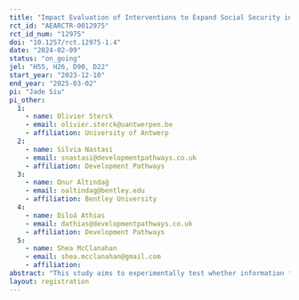 ```yaml
---
title: "Impact Evaluation of Interventions to Expand Social Security in Jordan"
rct_id: "AEARCTR-0012975"
rct_id_num: "12975"
doi: "10.1257/rct.12975-1.4"
date: "2024-02-09"
status: "on_going"
jel: "H55, H26, D90, D22"
start_year: "2023-12-10"
end_year: "2025-03-02"
pi: "Jade Siu"
pi_other:
  1:
    - name: Olivier Sterck
    - email: olivier.sterck@uantwerpen.be
    - affiliation: University of Antwerp
  2:
    - name: Silvia Nastasi
    - email: snastasi@developmentpathways.co.uk
    - affiliation: Development Pathways
  3:
    - name: Onur Altındağ
    - email: oaltindag@bentley.edu
    - affiliation: Bentley University
  4:
    - name: Diloá Athias
    - email: dathias@developmentpathways.co.uk
    - affiliation: Development Pathways
  5:
    - name: Shea McClanahan
    - email: shea.mcclanahan@gmail.com
    - affiliation: 
abstract: "This study aims to experimentally test whether information frictions are a significant barrier to social security participation in Jordan."
layout: registration
---
```



